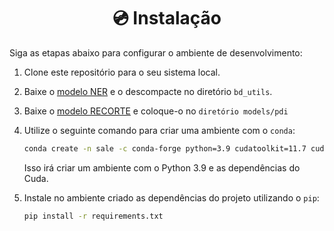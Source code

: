 
<h1 align='center'> 💿 Instalação</h1>
Siga as etapas abaixo para configurar o ambiente de desenvolvimento:

1. Clone este repositório para o seu sistema local.

2. Baixe o [modelo NER](https://drive.google.com/file/d/121Q3hQRu4bNQH7zKoE6GLQ00jdQfBuXj/view?usp=sharing) e o descompacte no diretório `bd_utils`.

3. Baixe o [modelo RECORTE](https://www.dropbox.com/scl/fi/720wak5rw69cxenhp2793/recortes.pt?rlkey=6063n0m1xs2xtqp7zp7l4dwgo&dl=0) e coloque-o no `diretório models/pdi`

4. Utilize o seguinte comando para criar uma ambiente com o `conda`:

    ```bash
    conda create -n sale -c conda-forge python=3.9 cudatoolkit=11.7 cudnn=8.4.1
    ```

    Isso irá criar um ambiente com o Python 3.9 e as dependências do Cuda.

5. Instale no ambiente criado as dependências do projeto utilizando o `pip`:

    ```bash
    pip install -r requirements.txt
    ```
    